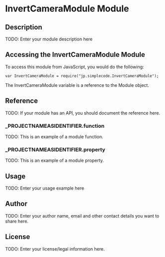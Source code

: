 # InvertCameraModule Module

## Description

TODO: Enter your module description here

## Accessing the InvertCameraModule Module

To access this module from JavaScript, you would do the following:

	var InvertCameraModule = require("jp.simplecode.InvertCameraModule");

The InvertCameraModule variable is a reference to the Module object.	

## Reference

TODO: If your module has an API, you should document
the reference here.

### ___PROJECTNAMEASIDENTIFIER__.function

TODO: This is an example of a module function.

### ___PROJECTNAMEASIDENTIFIER__.property

TODO: This is an example of a module property.

## Usage

TODO: Enter your usage example here

## Author

TODO: Enter your author name, email and other contact
details you want to share here. 

## License

TODO: Enter your license/legal information here.
